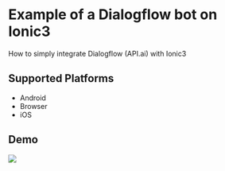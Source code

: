 # Example of a Dialogflow bot on Ionic3
How to simply integrate Dialogflow (API.ai) with Ionic3

## Supported Platforms
* Android
* Browser
* iOS

## Demo
<img src="https://media.giphy.com/media/fHfM1EzU8Gn6WzQfGa/giphy.gif">
